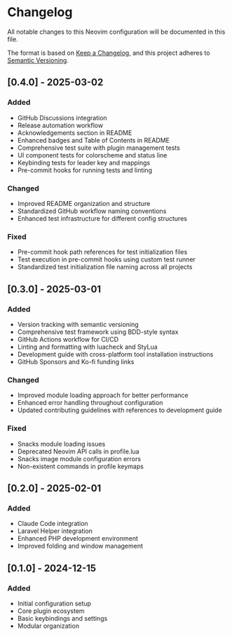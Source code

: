 # Changelog

All notable changes to this Neovim configuration will be documented in this file.

The format is based on [Keep a Changelog](https://keepachangelog.com/en/1.0.0/),
and this project adheres to [Semantic Versioning](https://semver.org/spec/v2.0.0.html).

## [0.4.0] - 2025-03-02

### Added
- GitHub Discussions integration
- Release automation workflow
- Acknowledgements section in README
- Enhanced badges and Table of Contents in README
- Comprehensive test suite with plugin management tests
- UI component tests for colorscheme and status line
- Keybinding tests for leader key and mappings
- Pre-commit hooks for running tests and linting

### Changed
- Improved README organization and structure
- Standardized GitHub workflow naming conventions
- Enhanced test infrastructure for different config structures

### Fixed
- Pre-commit hook path references for test initialization files
- Test execution in pre-commit hooks using custom test runner
- Standardized test initialization file naming across all projects

## [0.3.0] - 2025-03-01

### Added
- Version tracking with semantic versioning
- Comprehensive test framework using BDD-style syntax
- GitHub Actions workflow for CI/CD
- Linting and formatting with luacheck and StyLua
- Development guide with cross-platform tool installation instructions
- GitHub Sponsors and Ko-fi funding links

### Changed
- Improved module loading approach for better performance
- Enhanced error handling throughout configuration
- Updated contributing guidelines with references to development guide

### Fixed
- Snacks module loading issues
- Deprecated Neovim API calls in profile.lua
- Snacks image module configuration errors
- Non-existent commands in profile keymaps

## [0.2.0] - 2025-02-01

### Added
- Claude Code integration
- Laravel Helper integration
- Enhanced PHP development environment
- Improved folding and window management

## [0.1.0] - 2024-12-15

### Added
- Initial configuration setup
- Core plugin ecosystem
- Basic keybindings and settings
- Modular organization